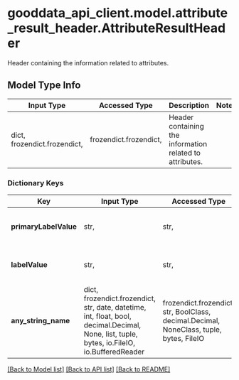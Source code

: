 # gooddata_api_client.model.attribute_result_header.AttributeResultHeader

Header containing the information related to attributes.

## Model Type Info
Input Type | Accessed Type | Description | Notes
------------ | ------------- | ------------- | -------------
dict, frozendict.frozendict,  | frozendict.frozendict,  | Header containing the information related to attributes. | 

### Dictionary Keys
Key | Input Type | Accessed Type | Description | Notes
------------ | ------------- | ------------- | ------------- | -------------
**primaryLabelValue** | str,  | str,  | A value of the primary attribute label. | 
**labelValue** | str,  | str,  | A value of the current attribute label. | 
**any_string_name** | dict, frozendict.frozendict, str, date, datetime, int, float, bool, decimal.Decimal, None, list, tuple, bytes, io.FileIO, io.BufferedReader | frozendict.frozendict, str, BoolClass, decimal.Decimal, NoneClass, tuple, bytes, FileIO | any string name can be used but the value must be the correct type | [optional]

[[Back to Model list]](../../README.md#documentation-for-models) [[Back to API list]](../../README.md#documentation-for-api-endpoints) [[Back to README]](../../README.md)

